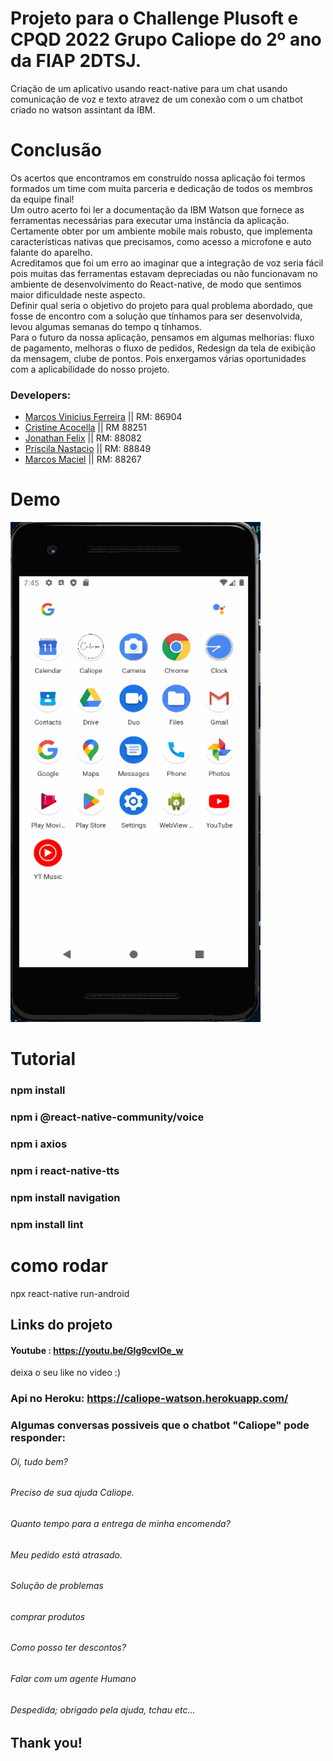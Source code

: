 # Projeto para o Challenge Plusoft e CPQD 2022 Grupo Caliope do 2º ano da FIAP 2DTSJ.

Criação de um aplicativo usando react-native para um chat usando comunicação de voz e texto atravez de um conexão com o um chatbot criado no watson assintant da IBM.

# Conclusão
Os acertos que encontramos em construído nossa aplicação foi termos formados um time com muita parceria e dedicação de todos os membros da equipe final!</br>
Um outro acerto foi ler a documentação da IBM Watson que fornece as ferramentas necessárias para executar uma instância da aplicação. Certamente obter por um ambiente mobile mais robusto, que implementa características nativas que precisamos, como acesso a microfone e auto falante do aparelho.</br>
Acreditamos que foi um erro ao imaginar que a integração de voz seria fácil pois muitas das ferramentas estavam depreciadas ou não funcionavam no ambiente de desenvolvimento do React-native, de modo que sentimos maior dificuldade neste aspecto.</br>
Definir qual seria o objetivo do projeto para qual problema abordado, que fosse de encontro com a solução que tínhamos para ser desenvolvida, levou algumas semanas do tempo q tínhamos.</br>
Para o futuro da nossa aplicação, pensamos em algumas melhorias: fluxo de pagamento, melhoras o fluxo de pedidos, Redesign da tela de exibição da mensagem, clube de pontos. Pois enxergamos várias oportunidades com a aplicabilidade do nosso projeto.


### Developers: 
* [Marcos Vinicius Ferreira](https://github.com/marcosnaofazisso) || RM: 86904
* [Cristine Acocella](https://github.com/cristineacocella) || RM 88251
* [Jonathan Felix](https://github.com/jhowfelix) || RM: 88082
* [Priscila Nastacio](https://github.com/PriscilaNastacio) || RM: 88849
* [Marcos Maciel](https://github.com/Marcos26-tech) || RM: 88267

# Demo
<img src="/demo/caliope-demo.gif" height="800" width="400">

# Tutorial
### npm install

### npm i @react-native-community/voice

### npm i axios
### npm i react-native-tts

### npm install navigation

### npm install lint

# como rodar
npx react-native run-android


## Links do projeto

#### Youtube : https://youtu.be/GIg9cvIOe_w
deixa o seu like no video :)

### Api no Heroku: https://caliope-watson.herokuapp.com/


### Algumas conversas possiveis que o chatbot "Caliope" pode responder:

###### Oi, tudo bem?
###### Preciso de sua ajuda Caliope.
###### Quanto tempo para a entrega de minha encomenda?
###### Meu pedido está atrasado.
###### Solução de problemas
###### comprar produtos 
###### Como posso ter descontos?
###### Falar com um agente Humano
###### Despedida; obrigado pela ajuda, tchau etc...

## Thank you!
